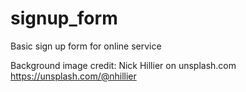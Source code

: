 # signup_form
Basic sign up form for online service


Background image credit: Nick Hillier on unsplash.com https://unsplash.com/@nhillier